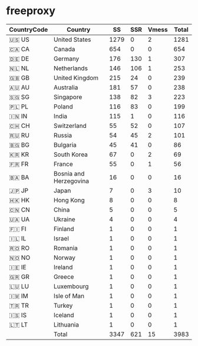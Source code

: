 # freeproxy

|CountryCode|Country|SS|SSR|Vmess|Total|
|  ----  | ----  |  ----  | ----  |  ----  | ----  |
|🇺🇸 US|United States|1279|0|2|1281|
|🇨🇦 CA|Canada|654|0|0|654|
|🇩🇪 DE|Germany|176|130|1|307|
|🇳🇱 NL|Netherlands|146|106|1|253|
|🇬🇧 GB|United Kingdom|215|24|0|239|
|🇦🇺 AU|Australia|181|57|0|238|
|🇸🇬 SG|Singapore|138|82|3|223|
|🇵🇱 PL|Poland|116|83|0|199|
|🇮🇳 IN|India|115|1|0|116|
|🇨🇭 CH|Switzerland|55|52|0|107|
|🇷🇺 RU|Russia|54|45|2|101|
|🇧🇬 BG|Bulgaria|45|41|0|86|
|🇰🇷 KR|South Korea|67|0|2|69|
|🇫🇷 FR|France|55|0|1|56|
|🇧🇦 BA|Bosnia and Herzegovina|16|0|0|16|
|🇯🇵 JP|Japan|7|0|3|10|
|🇭🇰 HK|Hong Kong|8|0|0|8|
|🇨🇳 CN|China|5|0|0|5|
|🇺🇦 UA|Ukraine|4|0|0|4|
|🇫🇮 FI|Finland|1|0|0|1|
|🇮🇱 IL|Israel|1|0|0|1|
|🇷🇴 RO|Romania|1|0|0|1|
|🇳🇴 NO|Norway|1|0|0|1|
|🇮🇪 IE|Ireland|1|0|0|1|
|🇬🇷 GR|Greece|1|0|0|1|
|🇱🇺 LU|Luxembourg|1|0|0|1|
|🇮🇲 IM|Isle of Man|1|0|0|1|
|🇹🇷 TR|Turkey|1|0|0|1|
|🇮🇸 IS|Iceland|1|0|0|1|
|🇱🇹 LT|Lithuania|1|0|0|1|
||Total|3347|621|15|3983|

